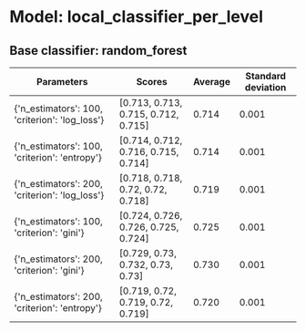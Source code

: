 # Model: local_classifier_per_level
## Base classifier: random_forest
|Parameters|Scores|Average|Standard deviation|
|----------|------|-------|------------------|
|{'n_estimators': 100, 'criterion': 'log_loss'}|[0.713, 0.713, 0.715, 0.712, 0.715]|0.714|0.001|
|{'n_estimators': 100, 'criterion': 'entropy'}|[0.714, 0.712, 0.716, 0.715, 0.714]|0.714|0.001|
|{'n_estimators': 200, 'criterion': 'log_loss'}|[0.718, 0.718, 0.72, 0.72, 0.718]|0.719|0.001|
|{'n_estimators': 100, 'criterion': 'gini'}|[0.724, 0.726, 0.726, 0.725, 0.724]|0.725|0.001|
|{'n_estimators': 200, 'criterion': 'gini'}|[0.729, 0.73, 0.732, 0.73, 0.73]|0.730|0.001|
|{'n_estimators': 200, 'criterion': 'entropy'}|[0.719, 0.72, 0.719, 0.72, 0.719]|0.720|0.001|
